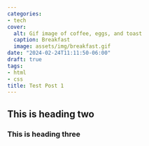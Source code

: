 ```yaml
---
categories:
- tech
cover:
  alt: Gif image of coffee, eggs, and toast
  caption: Breakfast
  image: assets/img/breakfast.gif
date: "2024-02-24T11:11:50-06:00"
draft: true
tags:
- html
- css
title: Test Post 1
---
```


## This is heading two

### This is heading three
